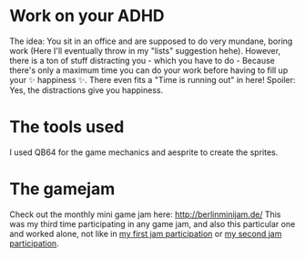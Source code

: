 # Work on your ADHD
The idea: You sit in an office and are supposed to do very mundane, boring work (Here I'll eventually throw in my "lists" suggestion hehe).
However, there is a ton of stuff distracting you - which you have to do - Because there's only a maximum time you can do your work before having to fill up your :sparkles: happiness :sparkles:. There even fits a "Time is running out" in here!
Spoiler: Yes, the distractions give you happiness.

# The tools used

I used QB64 for the game mechanics and aesprite to create the sprites.

# The gamejam

Check out the monthly mini game jam here: http://berlinminijam.de/
This was my third time participating in any game jam, and also this particular one and worked alone, not like in <a href=https://mariocake.itch.io/laser-bees-shooting-space-frogs>my first jam participation</a> or <a href=https://loudar.itch.io/vacuuflower>my second jam participation</a>.

